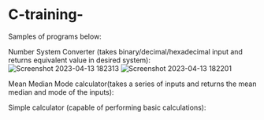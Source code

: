 # C-training-
Samples of programs below:

Number System Converter (takes binary/decimal/hexadecimal input and returns equivalent value in desired system):
![Screenshot 2023-04-13 182313](https://user-images.githubusercontent.com/113091320/231731723-a5cdbc63-2c5d-4891-bcef-8a6d6bfdb698.png)
![Screenshot 2023-04-13 182201](https://user-images.githubusercontent.com/113091320/231731734-52335552-fbaf-4a20-b4ff-96454755fa92.png)

Mean Median Mode calculator(takes a series of inputs and returns the mean median and mode of the inputs):

Simple calculator (capable of performing basic calculations):
